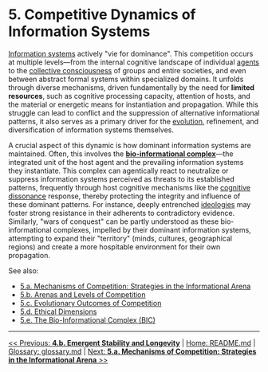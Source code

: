 # **5. Competitive Dynamics of Information Systems**

[Information systems](../glossary.md#information-systems) actively "vie for dominance". This competition occurs at multiple levels—from the internal cognitive landscape of individual [agents](../glossary.md#agent) to the [collective consciousness](../glossary.md#collective-consciousness) of groups and entire societies, and even between abstract formal systems within specialized domains. It unfolds through diverse mechanisms, driven fundamentally by the need for **limited resources**, such as cognitive processing capacity, attention of hosts, and the material or energetic means for instantiation and propagation. While this struggle can lead to conflict and the suppression of alternative informational patterns, it also serves as a primary driver for the [evolution](../glossary.md#evolution), refinement, and diversification of information systems themselves.

A crucial aspect of this dynamic is how dominant information systems are maintained. Often, this involves the **[bio-informational complex](../glossary.md#bio-informational-complex)**—the integrated unit of the host agent and the prevailing information systems they instantiate. This complex can agentically react to neutralize or suppress information systems perceived as threats to its established patterns, frequently through host cognitive mechanisms like the [cognitive dissonance](../glossary.md#cognitive-dissonance) response, thereby protecting the integrity and influence of these dominant patterns. For instance, deeply entrenched [ideologies](../glossary.md#ideologies) may foster strong resistance in their adherents to contradictory evidence. Similarly, "wars of conquest" can be partly understood as these bio-informational complexes, impelled by their dominant information systems, attempting to expand their "territory" (minds, cultures, geographical regions) and create a more hospitable environment for their own propagation.

See also:
- [5.a. Mechanisms of Competition: Strategies in the Informational Arena](5a-mechanisms-competition.md)
- [5.b. Arenas and Levels of Competition](5b-arenas-levels-competition.md)
- [5.c. Evolutionary Outcomes of Competition](5c-evolutionary-outcomes-competition.md)
- [5.d. Ethical Dimensions](5d-ethical-dimensions.md)
- [5.e. The Bio-Informational Complex (BIC)](5e-bio-informational-complex.md)

---
[<< Previous: **4.b. Emergent Stability and Longevity**](..\04-information-systems\4b-emergent-stability-longevity.md) | [Home: README.md](..\..\README.md) | [Glossary: glossary.md](..\glossary.md) | [Next: **5.a. Mechanisms of Competition: Strategies in the Informational Arena** >>](5a-mechanisms-competition.md)
